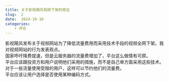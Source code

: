 ```yaml
---
title: 关于影视飓风视频下架的想法
slug:  2
date:  2024-10-10
categories:
    - 评论
---
```

影视飓风发布关于视频网站为了降低流量费用而采用技术手段的视频全网下架。我对视频网站的行为发表观点。  
国家呼吁降费提速，但是云服务器的流量费增加了，平台这么做情有可原。  
平台应该跟投资方和用户说明他们采用的措施，而不是自己单方面采用这些技术。  
对于一些流量使用受限的用户，这样可以节约他们的流量费。  
平台应该让用户选择是否使用某种编码方式。
